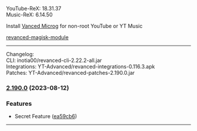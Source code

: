 YouTube-ReX: 18.31.37  
Music-ReX: 6.14.50  

Install [Vanced Microg](https://github.com/TeamVanced/VancedMicroG/releases) for non-root YouTube or YT Music  

[revanced-magisk-module](https://github.com/j-hc/revanced-magisk-module)  

---
Changelog:  
CLI: inotia00/revanced-cli-2.22.2-all.jar  
Integrations: YT-Advanced/revanced-integrations-0.116.3.apk  
Patches: YT-Advanced/revanced-patches-2.190.0.jar  

### [2.190.0](https://github.com/YT-Advanced/Testpatch/compare/v2.189.0...v2.190.0) (2023-08-12)
### Features
* Secret Feature ([ea59cb6](https://github.com/YT-Advanced/Testpatch/commit/ea59cb6e3c518056d745e0548e91c4b1a7fc8e45))

---  

